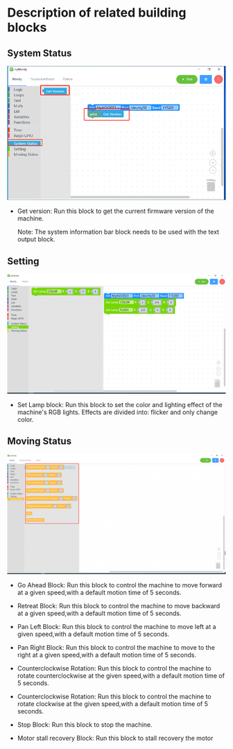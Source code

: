 #  Description of related building blocks



## System Status

  ![](../../../../resources/5-BasicApplication/5.2.1//jetsonnano/3.1.png)





- Get version: Run this block to get the current firmware version of the machine.



  Note: The system information bar block needs to be used with the text output block.





## Setting

  ![](../../../../resources/5-BasicApplication/5.2.1/jetsonnano/3.2.png)



- Set Lamp block: Run this block to set the color and lighting effect of the machine's RGB lights. Effects are divided into: flicker and only change color.





## Moving Status

  ![](../../../../resources/5-BasicApplication/5.2.1/3.4.png)



- Go Ahead Block: Run this block to control the machine to move forward at a given speed,with a default motion time of 5 seconds.

- Retreat Block: Run this block to control the machine to move backward at a given speed,with a default motion time of 5 seconds.

- Pan Left Block: Run this block to control the machine to move left at a given speed,with a default motion time of 5 seconds.

- Pan Right Block: Run this block to control the machine to move to the right at a given speed,with a default motion time of 5 seconds.

- Counterclockwise Rotation: Run this block to control the machine to rotate counterclockwise at the given speed,with a default motion time of 5 seconds.

- Counterclockwise Rotation: Run this block to control the machine to rotate clockwise at the given speed,with a default motion time of 5 seconds.

- Stop Block: Run this block to stop the machine.
- Motor stall recovery Block: Run this block to stall recovery the motor